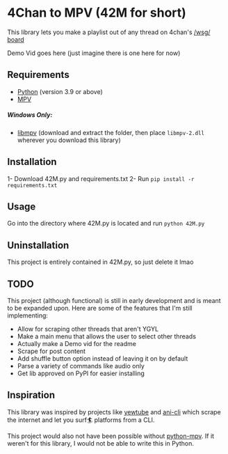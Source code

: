 # 4Chan to MPV (42M for short)

This library lets you make a playlist out of any thread on 4chan's [/wsg/ board](https://4chan.org/wsg/catalog)

Demo Vid goes here (just imagine there is one here for now)

## Requirements

- [Python](https://www.python.org/downloads/) (version 3.9 or above)
- [MPV](https://mpv.io/installation/)

##### Windows Only:

- [libmpv](https://sourceforge.net/projects/mpv-player-windows/files/libmpv/) (download and extract the folder, then place `libmpv-2.dll` wherever you download this library)

## Installation

1- Download 42M.py and requirements.txt
2- Run `pip install -r requirements.txt`

## Usage

Go into the directory where 42M.py is located and run `python 42M.py`

## Uninstallation

This project is entirely contained in 42M.py, so just delete it lmao

## TODO

This project (although functional) is still in early development and is meant to be expanded upon. Here are some of the features that I'm still implementing:

- Allow for scraping other threads that aren't YGYL
- Make a main menu that allows the user to select other threads
- Actually make a Demo vid for the readme
- Scrape for post content
- Add shuffle button option instead of leaving it on by default
- Parse a variety of commands like audio only
- Get lib approved on PyPl for easier installing

## Inspiration

This library was inspired by projects like [yewtube](https://github.com/mps-youtube/yewtube) and [ani-cli](https://github.com/pystardust/ani-cli) which scrape the internet and let you surf🏄 platforms from a CLI.

This project would also not have been possible without [python-mpv](https://github.com/jaseg/python-mpv). If it weren't for this library, I would not be able to write this in Python.
